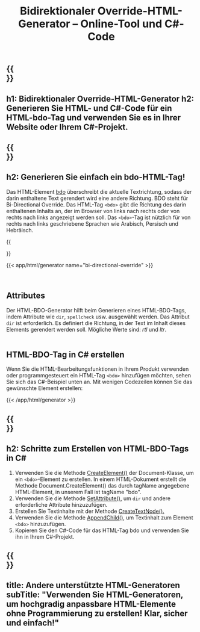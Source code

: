 ﻿---
translation: true
title: Bidirektionaler Override-HTML-Generator – Online-Tool und C#-Code
template: /templates/_template-generators-child.md
description: Der HTML-BDO-Generator erstellt HTML- und C#-Code für ein HTML-BDO-Tag. Sie können es auf Ihrer Website oder in Ihrem C#-Projekt verwenden.
url: /net/generators/bdo/
platformtag: net
generator: HTML-BDO-Generator
element: HTML-bdo-tag
tag: bdo
---

{{<section banner>}}
---
h1: Bidirektionaler Override-HTML-Generator
h2: Generieren Sie HTML- und C#-Code für ein HTML-bdo-Tag und verwenden Sie es in Ihrer Website oder Ihrem C#-Projekt.
---

{{<section overview>}}
---
h2: Generieren Sie einfach ein bdo-HTML-Tag!
---

Das HTML-Element [bdo](https://html.spec.whatwg.org/multipage/text-level-semantics.html#the-bdo-element) überschreibt die aktuelle Textrichtung, sodass der darin enthaltene Text gerendert wird eine andere Richtung. BDO steht für Bi-Directional Override. Das HTML-Tag `<bdo>` gibt die Richtung des darin enthaltenen Inhalts an, der im Browser von links nach rechts oder von rechts nach links angezeigt werden soll. Das `<bdo>`-Tag ist nützlich für von rechts nach links geschriebene Sprachen wie Arabisch, Persisch und Hebräisch.

{{<section plugin>}}

{{< app/html/generator name="bi-directional-override" >}}

<br>
<h2> Attributes </h2>

Der HTML-BDO-Generator hilft beim Generieren eines HTML-BDO-Tags, indem Attribute wie `dir`, `spellcheck` usw. ausgewählt werden. Das Attribut `dir` ist erforderlich. Es definiert die Richtung, in der Text im Inhalt dieses Elements gerendert werden soll. Mögliche Werte sind: *rtl* und *ltr*.
<br><br>

<h2> HTML-BDO-Tag in C# erstellen</h2>

Wenn Sie die HTML-Bearbeitungsfunktionen in Ihrem Produkt verwenden oder programmgesteuert ein HTML-Tag `<bdo>` hinzufügen möchten, sehen Sie sich das C#-Beispiel unten an. Mit wenigen Codezeilen können Sie das gewünschte Element erstellen:

{{< /app/html/generator >}}

{{<section steps>}}
---
h2: Schritte zum Erstellen von HTML-BDO-Tags in C#
---

1. Verwenden Sie die Methode [CreateElement()](https://reference.aspose.com/html/net/aspose.html.dom/document/createelement/) der Document-Klasse, um ein `<bdo>`-Element zu erstellen. In einem HTML-Dokument erstellt die Methode Document.CreateElement() das durch tagName angegebene HTML-Element, in unserem Fall ist tagName "bdo".
2. Verwenden Sie die Methode [SetAttribute(),](https://reference.aspose.com/html/net/aspose.html.dom/element/setattribute/) um `dir` und andere erforderliche Attribute hinzuzufügen.
3. Erstellen Sie Textinhalte mit der Methode [CreateTextNode().](https://reference.aspose.com/html/net/aspose.html.dom/document/createtextnode/)
4. Verwenden Sie die Methode [AppendChild(),](https://reference.aspose.com/html/net/aspose.html.dom/node/appendchild/) um Textinhalt zum Element `<bdo>` hinzuzufügen.
5. Kopieren Sie den C#-Code für das HTML-Tag bdo und verwenden Sie ihn in Ihrem C#-Projekt.

{{<section other-generators>}}
---
title: Andere unterstützte HTML-Generatoren
subTitle: "Verwenden Sie HTML-Generatoren, um hochgradig anpassbare HTML-Elemente ohne Programmierung zu erstellen! Klar, sicher und einfach!"
---